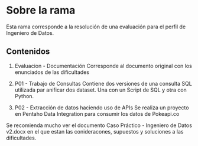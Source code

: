 # Sobre la rama
Esta rama corresponde a la resolución de una evaluación para el perfil de Ingeniero de Datos.

## Contenidos
1. Evaluacion - Documentación
Corresponde al documento original con los enunciados de las dificultades

2. P01 - Trabajo de Consultas
Contiene dos versiones de una consulta SQL utilizada par anificar dos dataset. Una con un Script de SQL y otra con Python.

3. P02 - Extracción de datos haciendo uso de APIs
Se realiza un proyecto en Pentaho Data Integration para consumir los datos de Pokeapi.co

Se recomienda mucho ver el documento Caso Práctico - Ingeniero de Datos v2.docx en el que estan las conideracones, supuestos y soluciones a las dificultades. 